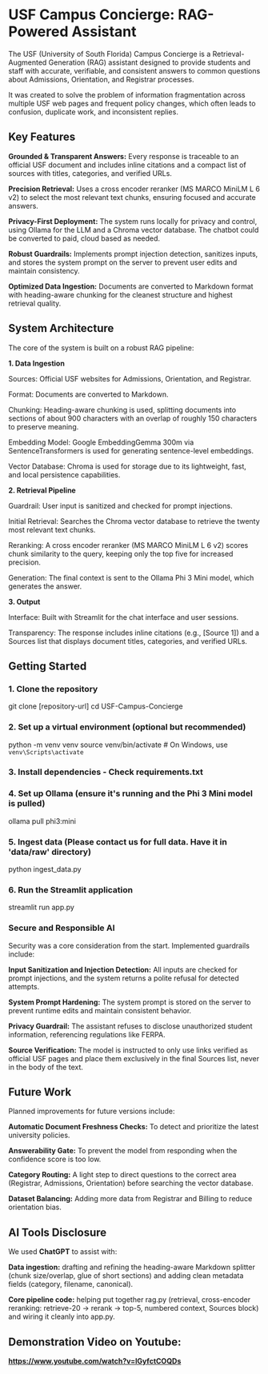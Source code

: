 # USF Campus Concierge: RAG-Powered Assistant
The USF (University of South Florida) Campus Concierge is a Retrieval-Augmented Generation (RAG) assistant designed to provide students and staff with accurate, verifiable, and consistent answers to common questions about Admissions, Orientation, and Registrar processes.

It was created to solve the problem of information fragmentation across multiple USF web pages and frequent policy changes, which often leads to confusion, duplicate work, and inconsistent replies.

## Key Features
**Grounded & Transparent Answers:** Every response is traceable to an official USF document and includes inline citations and a compact list of sources with titles, categories, and verified URLs.

**Precision Retrieval:** Uses a cross encoder reranker (MS MARCO MiniLM L 6 v2) to select the most relevant text chunks, ensuring focused and accurate answers.

**Privacy-First Deployment:** The system runs locally for privacy and control, using Ollama for the LLM and a Chroma vector database. The chatbot could be converted to paid, cloud based as needed.

**Robust Guardrails:** Implements prompt injection detection, sanitizes inputs, and stores the system prompt on the server to prevent user edits and maintain consistency.

**Optimized Data Ingestion:** Documents are converted to Markdown format with heading-aware chunking for the cleanest structure and highest retrieval quality.

## System Architecture
The core of the system is built on a robust RAG pipeline:

**1. Data Ingestion**

Sources: Official USF websites for Admissions, Orientation, and Registrar.

Format: Documents are converted to Markdown.

Chunking: Heading-aware chunking is used, splitting documents into sections of about 900 characters with an overlap of roughly 150 characters to preserve meaning.

Embedding Model: Google EmbeddingGemma 300m via SentenceTransformers is used for generating sentence-level embeddings.

Vector Database: Chroma is used for storage due to its lightweight, fast, and local persistence capabilities.

**2. Retrieval Pipeline**

Guardrail: User input is sanitized and checked for prompt injections.

Initial Retrieval: Searches the Chroma vector database to retrieve the twenty most relevant text chunks.

Reranking: A cross encoder reranker (MS MARCO MiniLM L 6 v2) scores chunk similarity to the query, keeping only the top five for increased precision.

Generation: The final context is sent to the Ollama Phi 3 Mini model, which generates the answer.

**3. Output**

Interface: Built with Streamlit for the chat interface and user sessions.

Transparency: The response includes inline citations (e.g., [Source 1]) and a Sources list that displays document titles, categories, and verified URLs.

## Getting Started

### 1. Clone the repository
git clone [repository-url]
cd USF-Campus-Concierge

### 2. Set up a virtual environment (optional but recommended)
python -m venv venv
source venv/bin/activate  # On Windows, use `venv\Scripts\activate`

### 3. Install dependencies - Check requirements.txt

### 4. Set up Ollama (ensure it's running and the Phi 3 Mini model is pulled)
ollama pull phi3:mini

### 5. Ingest data (Please contact us for full data. Have it in 'data/raw' directory)
python ingest_data.py

### 6. Run the Streamlit application
streamlit run app.py

### Secure and Responsible AI

Security was a core consideration from the start. Implemented guardrails include:

**Input Sanitization and Injection Detection:** All inputs are checked for prompt injections, and the system returns a polite refusal for detected attempts.

**System Prompt Hardening:** The system prompt is stored on the server to prevent runtime edits and maintain consistent behavior.

**Privacy Guardrail:** The assistant refuses to disclose unauthorized student information, referencing regulations like FERPA.

**Source Verification:** The model is instructed to only use links verified as official USF pages and place them exclusively in the final Sources list, never in the body of the text.

## Future Work
Planned improvements for future versions include:

**Automatic Document Freshness Checks:** To detect and prioritize the latest university policies.

**Answerability Gate:** To prevent the model from responding when the confidence score is too low.

**Category Routing:** A light step to direct questions to the correct area (Registrar, Admissions, Orientation) before searching the vector database.

**Dataset Balancing:** Adding more data from Registrar and Billing to reduce orientation bias.

## AI Tools Disclosure
We used **ChatGPT** to assist with:

**Data ingestion:** drafting and refining the heading-aware Markdown splitter (chunk size/overlap, glue of short sections) and adding clean metadata fields (category, filename, canonical).

**Core pipeline code:** helping put together rag.py (retrieval, cross-encoder reranking: retrieve-20 → rerank → top-5, numbered context, Sources block) and wiring it cleanly into app.py.

## Demonstration Video on Youtube:
**https://www.youtube.com/watch?v=lGyfctCOQDs**
